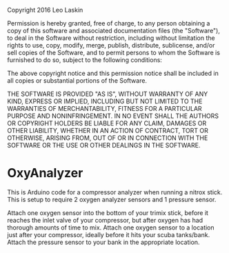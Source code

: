 Copyright 2016 Leo Laskin

Permission is hereby granted, free of charge, to any person obtaining a copy of this software and associated documentation files (the "Software"), to deal in the Software without restriction, including without limitation the rights to use, copy, modify, merge, publish, distribute, sublicense, and/or sell copies of the Software, and to permit persons to whom the Software is furnished to do so, subject to the following conditions:

The above copyright notice and this permission notice shall be included in all copies or substantial portions of the Software.

THE SOFTWARE IS PROVIDED "AS IS", WITHOUT WARRANTY OF ANY KIND, EXPRESS OR IMPLIED, INCLUDING BUT NOT LIMITED TO THE WARRANTIES OF MERCHANTABILITY, FITNESS FOR A PARTICULAR PURPOSE AND NONINFRINGEMENT. IN NO EVENT SHALL THE AUTHORS OR COPYRIGHT HOLDERS BE LIABLE FOR ANY CLAIM, DAMAGES OR OTHER LIABILITY, WHETHER IN AN ACTION OF CONTRACT, TORT OR OTHERWISE, ARISING FROM, OUT OF OR IN CONNECTION WITH THE SOFTWARE OR THE USE OR OTHER DEALINGS IN THE SOFTWARE.

# OxyAnalyzer


This is Arduino code for a compressor analyzer when running a nitrox stick.  This is setup to require 2 oxygen analyzer sensors and 1 pressure sensor.

Attach one oxygen sensor into the bottom of your trimix stick, before it reaches the inlet valve of your compressor, but after oxygen has had thorough amounts of time to mix.
Attach one oxygen sensor to a location just after your compressor, ideally before it hits your scuba tanks/bank.
Attach the pressure sensor to your bank in the appropriate location.

